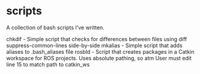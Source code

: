 # scripts
A collection of bash scripts I've written.

chkdif - Simple script that checks for differences between files using diff suppress-common-lines side-by-side
mkalias - Simple script that adds aliases to .bash_aliases file
rosbld - Script that creates packages in a Catkin workspace for ROS projects. Uses absolute pathing, so atm User must edit line 15 to match path to catkin_ws
